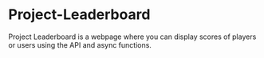 # Project-Leaderboard
Project Leaderboard is a webpage where you can display scores of players or users using the API and async functions.
